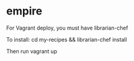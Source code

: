 empire
======

For Vagrant deploy, you must have librarian-chef

To install:
	cd my-recipes && librarian-chef install

Then run vagrant up
